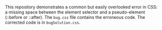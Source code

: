 This repository demonstrates a common but easily overlooked error in CSS: a missing space between the element selector and a pseudo-element (::before or ::after).  The `bug.css` file contains the erroneous code. The corrected code is in `bugSolution.css`.